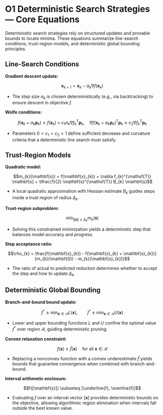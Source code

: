 # O1 Deterministic Search Strategies — Core Equations

Deterministic search strategies rely on structured updates and provable bounds to locate minima. These equations summarize line-search conditions, trust-region models, and deterministic global bounding principles.

## Line-Search Conditions
**Gradient descent update:**

$$\mathbf{x}_{k+1} = \mathbf{x}_{k} - \alpha_{k} \nabla f(\mathbf{x}_{k})$$

- The step size $\alpha_{k}$ is chosen deterministically (e.g., via backtracking) to ensure descent in objective $f$.

**Wolfe conditions:**

$$f(\mathbf{x}_{k} + \alpha_{k} \mathbf{p}_{k}) \le f(\mathbf{x}_{k}) + c_{1} \alpha_{k} \nabla f_{k}^{\mathsf{T}} \mathbf{p}_{k}, \quad \nabla f(\mathbf{x}_{k} + \alpha_{k} \mathbf{p}_{k})^{\mathsf{T}} \mathbf{p}_{k} \ge c_{2} \nabla f_{k}^{\mathsf{T}} \mathbf{p}_{k}$$

- Parameters $0 < c_{1} < c_{2} < 1$ define sufficient decrease and curvature criteria that a deterministic line search must satisfy.

## Trust-Region Models
**Quadratic model:**

$$m_{k}(\mathbf{s}) = f(\mathbf{x}_{k}) + \nabla f_{k}^{\mathsf{T}} \mathbf{s} + \tfrac{1}{2} \mathbf{s}^{\mathsf{T}} B_{k} \mathbf{s}$$

- A local quadratic approximation with Hessian estimate $B_{k}$ guides steps inside a trust region of radius $\Delta_{k}$.

**Trust-region subproblem:**

$$\min_{\|\mathbf{s}\| \le \Delta_{k}} m_{k}(\mathbf{s})$$

- Solving this constrained minimization yields a deterministic step that balances model accuracy and progress.

**Step acceptance ratio:**

$$\rho_{k} = \frac{f(\mathbf{x}_{k}) - f(\mathbf{x}_{k} + \mathbf{s}_{k})}{m_{k}(\mathbf{0}) - m_{k}(\mathbf{s}_{k})}$$

- The ratio of actual to predicted reduction determines whether to accept the step and how to update $\Delta_{k}$.

## Deterministic Global Bounding
**Branch-and-bound bound update:**

$$f^{\ast} \ge \min_{\mathbf{x} \in \mathcal{B}} L(\mathbf{x}), \qquad f^{\ast} \le \min_{\mathbf{x} \in \mathcal{B}} U(\mathbf{x})$$

- Lower and upper bounding functions $L$ and $U$ confine the optimal value $f^{\ast}$ over region $\mathcal{B}$, guiding deterministic pruning.

**Convex relaxation constraint:**

$$f(\mathbf{x}) \ge \hat{f}(\mathbf{x}) \quad \text{for all } \mathbf{x} \in \mathcal{B}$$

- Replacing a nonconvex function with a convex underestimate $\hat{f}$ yields bounds that guarantee convergence when combined with branch-and-bound.

**Interval arithmetic enclosure:**

$$f([\mathbf{x}]) \subseteq [\underline{f}, \overline{f}]$$

- Evaluating $f$ over an interval vector $[\mathbf{x}]$ provides deterministic bounds on the objective, allowing algorithmic region elimination when intervals fall outside the best known value.

